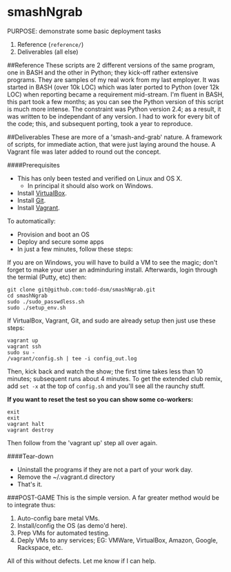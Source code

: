 smashNgrab
======

PURPOSE: demonstrate some basic deployment tasks

1. Reference (`reference/`)
2. Deliverables (all else)

##Reference
These scripts are 2 different versions of the same program, one in BASH and the other in Python; they kick-off rather extensive programs. They are samples of my real work from my last employer. It was started in BASH (over 10k LOC) which was later ported to Python (over 12k LOC) when reporting became a requirement mid-stream. I'm fluent in BASH, this part took a few months; as you can see the Python version of this script is much more intense. The constraint was Python version 2.4; as a result, it was written to be independant of any version. I had to work for every bit of the code; this, and subsequent porting, took a year to reproduce.

##Deliverables
These are more of a 'smash-and-grab' nature. A framework of scripts, for immediate action, that were just laying around the house. A Vagrant file was later added to round out the concept.

####Prerequisites
* This has only been tested and verified on Linux and OS X.
  - In principal it should also work on Windows.
* Install [VirtualBox](https://www.virtualbox.org/wiki/Downloads).
* Install [Git](http://git-scm.com/book/en/Getting-Started-Installing-Git).
* Install [Vagrant](http://www.vagrantup.com/downloads).

To automatically:
* Provision and boot an OS
* Deploy and secure some apps
* In just a few minutes, follow these steps:

If you are on Windows, you will have to build a VM to see the magic; don't forget to make your user an adminduring install. Afterwards, login through the termial (Putty, etc) then:
```
git clone git@github.com:todd-dsm/smashNgrab.git
cd smashNgrab
sudo ./sudo_passwdless.sh
sudo ./setup_env.sh
```

If VirtualBox, Vagrant, Git, and sudo are already setup then just use these steps:
```
vagrant up
vagrant ssh
sudo su -
/vagrant/config.sh | tee -i config_out.log
```
Then, kick back and watch the show; the first time takes less than 10 minutes; subsequent runs about 4 minutes. To get the extended club remix, add `set -x` at the top of `config.sh` and you'll see all the raunchy stuff.

**If you want to reset the test so you can show some co-workers:**
```
exit
exit
vagrant halt
vagrant destroy
```

Then follow from the 'vagrant up' step all over again.


####Tear-down
* Uninstall the programs if they are not a part of your work day.
* Remove the ~/.vagrant.d directory
* That's it.


###POST-GAME
This is the simple version. A far greater method would be to integrate thus:

1. Auto-config bare metal VMs.
2. Install/config the OS (as demo'd here).
3. Prep VMs for automated testing.
4. Deply VMs to any services; EG: VMWare, VirtualBox, Amazon, Google, Rackspace, etc.

All of this without defects. Let me know if I can help.

